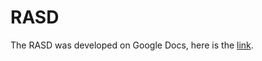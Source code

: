 # RASD

The RASD was developed on Google Docs, here is the [link](https://docs.google.com/document/d/1A8J2elnjg8sVOVF30lwsoS8swBm2rwzRO7NEvClWo4w/edit?usp=sharing).
